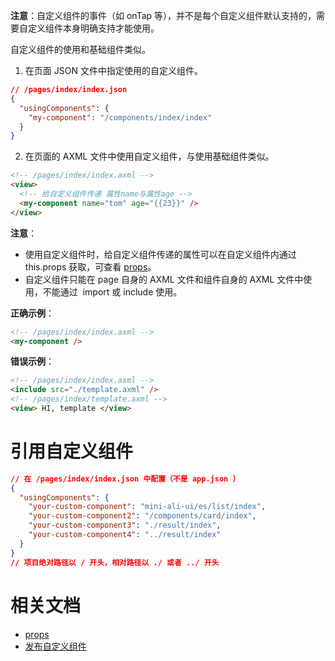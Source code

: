 **注意**：自定义组件的事件（如 onTap 等），并不是每个自定义组件默认支持的，需要自定义组件本身明确支持才能使用。

自定义组件的使用和基础组件类似。

1. 在页面 JSON 文件中指定使用的自定义组件。

```json
// /pages/index/index.json
{
  "usingComponents": {
    "my-component": "/components/index/index"
  }
}
```

2. 在页面的 AXML 文件中使用自定义组件，与使用基础组件类似。

```html
<!-- /pages/index/index.axml -->
<view>
  <!-- 给自定义组件传递 属性name与属性age -->
  <my-component name="tom" age="{{23}}" />
</view>
```

**注意**：

- 使用自定义组件时，给自定义组件传递的属性可以在自定义组件内通过 this.props 获取，可查看 [props](https://opendocs.alipay.com/mini/framework/component_object#props)。
- 自定义组件只能在 page 自身的 AXML 文件和组件自身的 AXML 文件中使用，不能通过  import 或 include 使用。

**正确示例**：

```html
<!-- /pages/index/index.axml -->
<my-component />
```

**错误示例**：

```html
<!-- /pages/index/index.axml -->
<include src="./template.axml" />
<!-- /pages/index/template.axml -->
<view> HI, template </view>
```

# 引用自定义组件

```json
// 在 /pages/index/index.json 中配置（不是 app.json ）
{
  "usingComponents": {
    "your-custom-component": "mini-ali-ui/es/list/index",
    "your-custom-component2": "/components/card/index",
    "your-custom-component3": "./result/index",
    "your-custom-component4": "../result/index"
  }
}
// 项目绝对路径以 / 开头，相对路径以 ./ 或者 ../ 开头
```

# 相关文档

- [props](https://opendocs.alipay.com/mini/framework/component_object#props)
- [发布自定义组件](https://opendocs.alipay.com/mini/framework/custom-component-publish)
